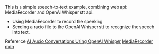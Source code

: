 This is a simple speech-to-text example, combining web api: MediaRecorder and OpenAI Whisper stt api.

* Using MediaRecorder to record the speeking
* Sending a radio file to the OpenAI Whisper stt to recognize the speech into text.

Reference
[AI Audio Conversations Using OpenAI Whisper](https://medium.com/@david.richards.tech/ai-audio-conversations-with-openai-whisper-3c730a9c7123)
[MediaRecorder mdn](https://developer.mozilla.org/en-US/docs/Web/API/MediaRecorder)
